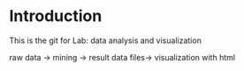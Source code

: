 # Introduction 
This is the git for Lab: data analysis and visualization

raw data -> mining -> result data files-> visualization with html
